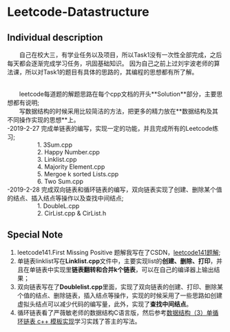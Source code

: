 # Leetcode-Datastructure

## Individual description
&emsp;&emsp;自己在校大三，有学业任务以及项目，所以Task1没有一次性全部完成，之后每天都会逐渐完成学习任务，巩固基础知识。
因为自己之前上过刘宇波老师的算法课，所以对Task1的题目有具体的思路的，其编程的思想都有所了解。

<br>
&emsp;&emsp;leetcode每道题的解题思路在每个cpp文档的开头**Solution**部分，主要思想都有说明;
<br>
&emsp;&emsp;写数据结构的时候采用比较简洁的方法，把更多的精力放在**数据结构及其不同操作实现的思想**上。<br>
-2019-2-27 完成单链表的编写，实现一定的功能，并且完成所有的Leetcode练习;
<br>
          &emsp;&emsp;&emsp;&emsp;&emsp;1. 3Sum.cpp<br>
          &emsp;&emsp;&emsp;&emsp;&emsp;2. Happy Number.cpp<br>
          &emsp;&emsp;&emsp;&emsp;&emsp;3. Linklist.cpp<br>
          &emsp;&emsp;&emsp;&emsp;&emsp;4. Majority Element.cpp<br>
          &emsp;&emsp;&emsp;&emsp;&emsp;5. Mergoe k sorted Lists.cpp<br>
          &emsp;&emsp;&emsp;&emsp;&emsp;6. Two Sum.cpp<br>
-2019-2-28 完成双向链表和循环链表的编写，双向链表实现了创建、删除某个值的结点、插入结点等操作以及查找中间结点;<br>
          &emsp;&emsp;&emsp;&emsp;&emsp;1. DoubleL.cpp<br>
          &emsp;&emsp;&emsp;&emsp;&emsp;2. CirList.cpp & CirList.h<br>
     
## Special Note
1. leetcode141.First Missing Positive 题解我写在了CSDN，[leetcode141题解](https://blog.csdn.net/qq_42034665/article/details/87968009);
2. 单链表linklist写在**Linklist.cpp**文件中，主要实现list的**创建、删除、打印**，并且在单链表中实现里**链表翻转和合并k个链表**，可以在自己的编译器上输出结果；
3. 双向链表写在了**Doublelist.cpp**里面，实现了双向链表的创建、打印、删除某个值的结点、删除链表，插入结点等操作，实现的时候采用了一些思路如创建虚拟头结点可以减少代码的编写量，此外，实现了**查找中间结点**。<br>
4. 循环链表看了严薇敏老师的数据结构C语言版，然后参考[数据结构（3）单循环链表 c++ 模板实现](https://blog.csdn.net/natsu1211/article/details/9412397)学习实践了答主的写法。<br>


